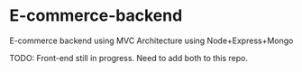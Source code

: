 # E-commerce-backend
E-commerce backend using MVC Architecture using Node+Express+Mongo

TODO: Front-end still in progress. Need to add both to this repo.
